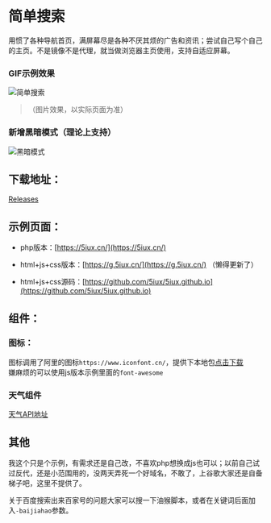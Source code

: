 # 简单搜索  

用惯了各种导航首页，满屏幕尽是各种不厌其烦的广告和资讯；尝试自己写个自己的主页。不是镜像不是代理，就当做浏览器主页使用，支持自适应屏幕。  




###  GIF示例效果
![简单搜索](https://raw.githubusercontent.com/5iux/sou/master/0326.gif)
> （图片效果，以实际页面为准） 



### 新增黑暗模式（理论上支持）
![黑暗模式](https://raw.githubusercontent.com/5iux/sou/master/dark.jpg)   



## 下载地址：  

[Releases](https://github.com/5iux/sou/releases)  





## 示例页面：    
 
+ php版本：[https://5iux.cn/](https://5iux.cn/)  

+ html+js+css版本：[https://g.5iux.cn/](https://g.5iux.cn/) （懒得更新了）  
+ html+js+css源码：[https://github.com/5iux/5iux.github.io](https://github.com/5iux/5iux.github.io)  



  


## 组件：  

### 图标：
图标调用了阿里的图标`https://www.iconfont.cn/`，提供下本地包[点击下载](https://raw.githubusercontent.com/5iux/sou/master/icon.zip)  
嫌麻烦的可以使用js版本示例里面的`font-awesome`  



### 天气组件  

[天气API地址](https://dev.heweather.com/widget/simple)



## 其他
我这个只是个示例，有需求还是自己改，不喜欢php想换成js也可以；以前自己试过反代，还是小范围用的，没两天弄死一个好域名，不敢了，上谷歌大家还是自备梯子吧，这里不提供了。  

关于百度搜索出来百家号的问题大家可以搜一下油猴脚本，或者在关键词后面加入`-baijiahao`参数。


